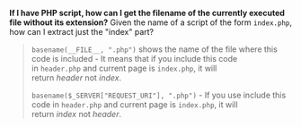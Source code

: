 **If I have PHP script, how can I get the filename of the currently executed file without its extension?**
Given the name of a script of the form `index.php`, how can I extract just the "index" part?

>`basename(__FILE__, ".php")` shows the name of the file where this code is included - It means that if you include this code in `header.php` and current page is `index.php`, it will return _header_ not _index_.
>
>`basename($_SERVER["REQUEST_URI"], ".php")` - If you use include this code in `header.php` and current page is `index.php`, it will return _index_ not _header_.
